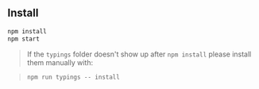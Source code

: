 ## Install

```bash
npm install
npm start
```

> If the `typings` folder doesn't show up after `npm install` please install them manually with:

> `npm run typings -- install`

